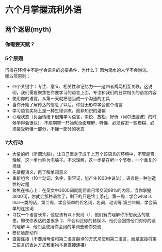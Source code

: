 # 六个月掌握流利外语

## 两个迷思(myth)
### 你需要天赋？
### 5个原则
沉浸在环境中不是学会语言的必要条件，为什么？ 因为溺水的人学不会游泳。   
哪五项原则：   
- 四个关键字：专注、意义、相关性和记忆力——这四者两两相互关联，这说明，我们需要聚焦在你要学习的语言上面，专注和我们的日常相关的语言内容
- 使用你的语言，从第一天就把他当成一个沟通的工具
- 当你开始了解传达的信息了以后，你就无形中学会这个语言
- 学习语言实际上是一种生理训练，而非知识的灌输
- 心理状态（负面情绪下很难学习语言，愉悦、放松、好奇（阿尔法脑波）的时候学得会很快），不能期望一开始就全面理解，听懂，必须容忍一些模糊，必须接受听懂一部分，不懂一部分的状态

### 7大行动
- 大量的听（所谓洗脑），让自己置身于成千上万个该语言的环境中，不管是否理解，这一步也称为泡脑子。不求理解，这一步是在听一个节奏，一个重复的规律
- 先掌握语义，再了解单词意义
- 重新组合（10个动词、名字、形容词，能产生1000中说法），语言是一种创造性的过程
- 聚焦在核心上：在英文中3000词就能涵盖日常交流98%的内容，当你掌握3000词，你就会那种语言了，剩下的只是锦上添花，第一周：学会what is that一类的话，第二周，学会简单的代名词，名词，动词等 第三四周，学会简单的连接词
- 寻找一个语言长辈，他应该有以下规则（1、他们努力理解你所想表达的意思，即使你表达的差很多 2、不会纠正你的错误 3、他们会回馈他们对你的话的理解 4、他们会使用你会用的单词去和你交流
- 模仿脸部动作
- 直接连接（不要用母语和第二语言翻译的方式来使用第二语言，而是直接将第二语言的表达方式和事物本身直接连接）